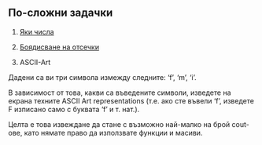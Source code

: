 ## По-сложни задачки

1) [Яки числа](http://www.math.bas.bg/infos/files/2014-01-07-C3.pdf)

2) [Боядисване на отсечки](http://www.math.bas.bg/infos/files/2015-01-04-B2.pdf)

3) ASCII-Art

Дадени са ви три символа измежду следните: ‘f’, ‘m’, ‘i’. 

В зависимост от това, какви са въведените символи, изведете на екрана техните ASCII Art representations (т.е. ако сте въвели ‘f’, изведете F изписано само с буквата ‘f’ и т. нат.). 

Целта е това извеждане да стане с възможно най-малко на брой cout-ове, като нямате право да използвате функции и масиви.